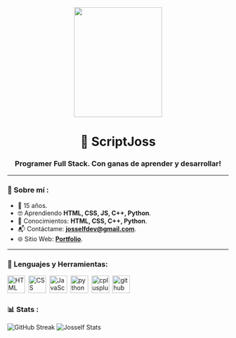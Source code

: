 <div id="header" align="center">
  <img src="https://media.giphy.com/media/Eqz8ZFUScPHH2/giphy.gif" width="200" height="250" />   
  <h1 aling="center">👋 ScriptJoss</h1>
  <h3 aling="center">Programer Full Stack. Con ganas de aprender y desarrollar!
</div>
  
  ---
  
  ### 🤔 Sobre mí :  
  
  - 🌴 15 años.
  - 🤓 Aprendiendo **HTML, CSS, JS, C++, Python**.
  - 💬 Conocimientos: **HTML, CSS, C++, Python**.
  - 📬 Contáctame: **josselfdev@gmail.com**.
  - 🌐 Sitio Web: **[Portfolio]()**.
  
  ---
  
  <div align="left"> 
    <h3>🔨 Lenguajes y Herramientas:</h3>
  <img src="https://github.com/Thomas-Boi/devicon/blob/master/icons/html5/html5-plain.svg" title="HTML5" alt="HTML" width="40" height="40"/>&nbsp;
		<img src="https://github.com/Thomas-Boi/devicon/blob/master/icons/css3/css3-plain.svg" title="CSS3" alt="CSS" width="40" height="40"/>&nbsp;
		<img src="https://github.com/Thomas-Boi/devicon/blob/master/icons/javascript/javascript-plain.svg" title="JavaScript" alt="JavaScript" width="40" height="40"/>&nbsp;
	  	<img src="https://github.com/Thomas-Boi/devicon/blob/master/icons/python/python-original.svg" title="python" alt="python" width="40" height="40"/>&nbsp;
    		<img src="https://github.com/Thomas-Boi/devicon/blob/master/icons/cplusplus/cplusplus-original.svg" title="cplusplus" alt="cplusplus" width="40" height="40"/>&nbsp;
      		<img src="https://github.com/Thomas-Boi/devicon/blob/master/icons/github/github-original.svg" title="github" alt="github" width="40" height="40"/>&nbsp;
  
  </div>
  
	
### 📊 Stats :

![GitHub Streak](https://streak-stats.demolab.com?user=Josself&theme=transparent&hide_border=true&locale=es&date_format=j%2Fn%5B%2FY%5D)
![Josself Stats](https://github-readme-stats.vercel.app/api?username=Josself&show_icons=true&theme=tokyonight)
